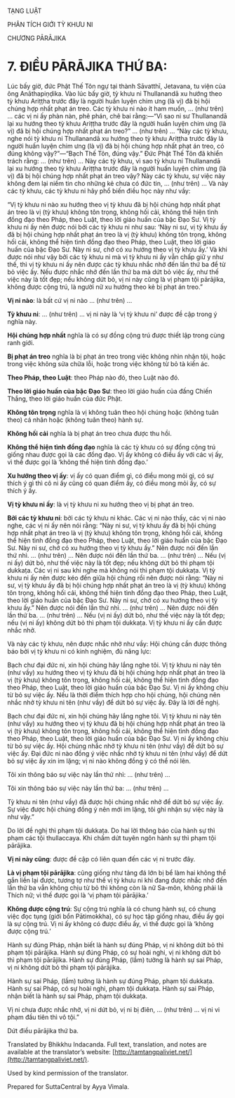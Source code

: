  

TẠNG LUẬT

PHÂN TÍCH GIỚI TỲ KHƯU NI

CHƯƠNG PĀRĀJIKA

# 7\. ĐIỀU PĀRĀJIKA THỨ BA:

Lúc bấy giờ, đức Phật Thế Tôn ngự tại thành Sāvatthī, Jetavana, tu viện của ông Anāthapiṇḍika. Vào lúc bấy giờ, tỳ khưu ni Thullanandā xu hướng theo tỳ khưu Ariṭṭha trước đây là người huấn luyện chim ưng (là vị) đã bị hội chúng hợp nhất phạt án treo. Các tỳ khưu ni nào ít ham muốn, … (như trên) … các vị ni ấy phàn nàn, phê phán, chê bai rằng:—“Vì sao ni sư Thullanandā lại xu hướng theo tỳ khưu Ariṭṭha trước đây là người huấn luyện chim ưng (là vị) đã bị hội chúng hợp nhất phạt án treo?” … (như trên) … “Này các tỳ khưu, nghe nói tỳ khưu ni Thullanandā xu hướng theo tỳ khưu Ariṭṭha trước đây là người huấn luyện chim ưng (là vị) đã bị hội chúng hợp nhất phạt án treo, có đúng không vậy?”—“Bạch Thế Tôn, đúng vậy.” Đức Phật Thế Tôn đã khiển trách rằng: … (như trên) … Này các tỳ khưu, vì sao tỳ khưu ni Thullanandā lại xu hướng theo tỳ khưu Ariṭṭha trước đây là người huấn luyện chim ưng (là vị) đã bị hội chúng hợp nhất phạt án treo vậy? Này các tỳ khưu, sự việc này không đem lại niềm tin cho những kẻ chưa có đức tin, … (như trên) … Và này các tỳ khưu, các tỳ khưu ni hãy phổ biến điều học này như vầy:

“Vị tỳ khưu ni nào xu hướng theo vị tỳ khưu đã bị hội chúng hợp nhất phạt án treo là vị (tỳ khưu) không tôn trọng, không hối cải, không thể hiện tình đồng đạo theo Pháp, theo Luật, theo lời giáo huấn của bậc Đạo Sư. Vị tỳ khưu ni ấy nên được nói bởi các tỳ khưu ni như sau: ‘Này ni sư, vị tỳ khưu ấy đã bị hội chúng hợp nhất phạt án treo là vị (tỳ khưu) không tôn trọng, không hối cải, không thể hiện tình đồng đạo theo Pháp, theo Luật, theo lời giáo huấn của bậc Đạo Sư. Này ni sư, chớ có xu hướng theo vị tỳ khưu ấy.’ Và khi được nói như vậy bởi các tỳ khưu ni mà vị tỳ khưu ni ấy vẫn chấp giữ y như thế, thì vị tỳ khưu ni ấy nên được các tỳ khưu nhắc nhở đến lần thứ ba để từ bỏ việc ấy. Nếu được nhắc nhở đến lần thứ ba mà dứt bỏ việc ấy, như thế việc này là tốt đẹp; nếu không dứt bỏ, vị ni này cũng là vị phạm tội pārājika, không được cộng trú, là người nữ xu hướng theo kẻ bị phạt án treo.”

**Vị ni nào**: là bất cứ vị ni nào … (như trên) …

**Tỳ khưu ni**: … (như trên) … vị ni này là ‘vị tỳ khưu ni’ được đề cập trong ý nghĩa này.

**Hội chúng hợp nhất** nghĩa là có sự đồng cộng trú được thiết lập trong cùng ranh giới.

**Bị phạt án treo** nghĩa là bị phạt án treo trong việc không nhìn nhận tội, hoặc trong việc không sửa chữa lỗi, hoặc trong việc không từ bỏ tà kiến ác.

**Theo Pháp, theo Luật**: theo Pháp nào đó, theo Luật nào đó.

**Theo lời giáo huấn của bậc Đạo Sư**: theo lời giáo huấn của đấng Chiến Thắng, theo lời giáo huấn của đức Phật.

**Không tôn trọng** nghĩa là vị không tuân theo hội chúng hoặc (không tuân theo) cá nhân hoặc (không tuân theo) hành sự.

**Không hối cải** nghĩa là bị phạt án treo chưa được thu hồi.

**Không thể hiện tình đồng đạo** nghĩa là các tỳ khưu có sự đồng cộng trú giống nhau được gọi là các đồng đạo. Vị ấy không có điều ấy với các vị ấy, vì thế được gọi là ‘không thể hiện tình đồng đạo.’

**Xu hướng theo vị ấy**: vị ấy có quan điểm gì, có điều mong mỏi gì, có sự thích ý gì thì cô ni ấy cũng có quan điểm ấy, có điều mong mỏi ấy, có sự thích ý ấy.

**Vị tỳ khưu ni ấy**: là vị tỳ khưu ni xu hướng theo vị bị phạt án treo.

**Bởi các tỳ khưu ni**: bởi các tỳ khưu ni khác. Các vị ni nào thấy, các vị ni nào nghe, các vị ni ấy nên nói rằng: “Này ni sư, vị tỳ khưu ấy đã bị hội chúng hợp nhất phạt án treo là vị (tỳ khưu) không tôn trọng, không hối cải, không thể hiện tình đồng đạo theo Pháp, theo Luật, theo lời giáo huấn của bậc Đạo Sư. Này ni sư, chớ có xu hướng theo vị tỳ khưu ấy.” Nên được nói đến lần thứ nhì. … (như trên) … Nên được nói đến lần thứ ba. … (như trên) … Nếu (vị ni ấy) dứt bỏ, như thế việc này là tốt đẹp; nếu không dứt bỏ thì phạm tội dukkaṭa. Các vị ni sau khi nghe mà không nói thì phạm tội dukkaṭa. Vị tỳ khưu ni ấy nên được kéo đến giữa hội chúng rồi nên được nói rằng: “Này ni sư, vị tỳ khưu ấy đã bị hội chúng hợp nhất phạt án treo là vị (tỳ khưu) không tôn trọng, không hối cải, không thể hiện tình đồng đạo theo Pháp, theo Luật, theo lời giáo huấn của bậc Đạo Sư. Này ni sư, chớ có xu hướng theo vị tỳ khưu ấy.” Nên được nói đến lần thứ nhì. … (như trên) … Nên được nói đến lần thứ ba. … (như trên) … Nếu (vị ni ấy) dứt bỏ, như thế việc này là tốt đẹp; nếu (vị ni ấy) không dứt bỏ thì phạm tội dukkaṭa. Vị tỳ khưu ni ấy cần được nhắc nhở.

Và này các tỳ khưu, nên được nhắc nhở như vầy: Hội chúng cần được thông báo bởi vị tỳ khưu ni có kinh nghiệm, đủ năng lực:

Bạch chư đại đức ni, xin hội chúng hãy lắng nghe tôi. Vị tỳ khưu ni này tên (như vầy) xu hướng theo vị tỳ khưu đã bị hội chúng hợp nhất phạt án treo là vị (tỳ khưu) không tôn trọng, không hối cải, không thể hiện tình đồng đạo theo Pháp, theo Luật, theo lời giáo huấn của bậc Đạo Sư. Vị ni ấy không chịu từ bỏ sự việc ấy. Nếu là thời điểm thích hợp cho hội chúng, hội chúng nên nhắc nhở tỳ khưu ni tên (như vầy) để dứt bỏ sự việc ấy. Đây là lời đề nghị.

Bạch chư đại đức ni, xin hội chúng hãy lắng nghe tôi. Vị tỳ khưu ni này tên (như vầy) xu hướng theo vị tỳ khưu đã bị hội chúng hợp nhất phạt án treo là vị (tỳ khưu) không tôn trọng, không hối cải, không thể hiện tình đồng đạo theo Pháp, theo Luật, theo lời giáo huấn của bậc Đạo Sư. Vị ni ấy không chịu từ bỏ sự việc ấy. Hội chúng nhắc nhở tỳ khưu ni tên (như vầy) để dứt bỏ sự việc ấy. Đại đức ni nào đồng ý việc nhắc nhở tỳ khưu ni tên (như vầy) để dứt bỏ sự việc ấy xin im lặng; vị ni nào không đồng ý có thể nói lên.

Tôi xin thông báo sự việc này lần thứ nhì: … (như trên) …

Tôi xin thông báo sự việc này lần thứ ba: … (như trên) …

Tỳ khưu ni tên (như vầy) đã được hội chúng nhắc nhở để dứt bỏ sự việc ấy. Sự việc được hội chúng đồng ý nên mới im lặng, tôi ghi nhận sự việc này là như vậy.”

Do lời đề nghị thì phạm tội dukkaṭa. Do hai lời thông báo của hành sự thì phạm các tội thullaccaya. Khi chấm dứt tuyên ngôn hành sự thì phạm tội pārājika.

**Vị ni này cũng**: được đề cập có liên quan đến các vị ni trước đây.

**Là vị phạm tội pārājika**: cũng giống như tảng đá lớn bị bể làm hai không thể gắn liền lại được, tương tợ như thế vị tỳ khưu ni khi đang được nhắc nhở đến lần thứ ba vẫn không chịu từ bỏ thì không còn là nữ Sa-môn, không phải là Thích nữ; vì thế được gọi là ‘vị phạm tội pārājika.’

**Không được cộng trú**: Sự cộng trú nghĩa là có chung hành sự, có chung việc đọc tụng (giới bổn Pātimokkha), có sự học tập giống nhau, điều ấy gọi là sự cộng trú. Vị ni ấy không có được điều ấy, vì thế được gọi là ‘không được cộng trú.’

Hành sự đúng Pháp, nhận biết là hành sự đúng Pháp, vị ni không dứt bỏ thì phạm tội pārājika. Hành sự đúng Pháp, có sự hoài nghi, vị ni không dứt bỏ thì phạm tội pārājika. Hành sự đúng Pháp, (lầm) tưởng là hành sự sai Pháp, vị ni không dứt bỏ thì phạm tội pārājika.

Hành sự sai Pháp, (lầm) tưởng là hành sự đúng Pháp, phạm tội dukkaṭa. Hành sự sai Pháp, có sự hoài nghi, phạm tội dukkaṭa. Hành sự sai Pháp, nhận biết là hành sự sai Pháp, phạm tội dukkaṭa.

Vị ni chưa được nhắc nhở, vị ni dứt bỏ, vị ni bị điên, … (như trên) … vị ni vi phạm đầu tiên thì vô tội.”

Dứt điều pārājika thứ ba.

Translated by Bhikkhu Indacanda. Full text, translation, and notes are available at the translator’s website: [http://tamtangpaliviet.net/](http://tamtangpaliviet.net/).

Used by kind permission of the translator.

Prepared for SuttaCentral by Ayya Vimala.